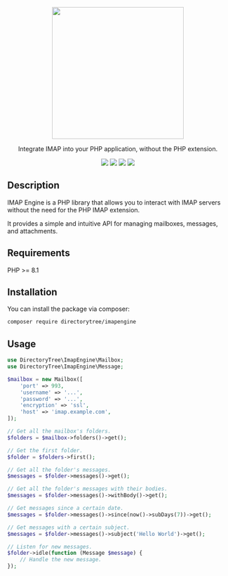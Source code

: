 <p align="center">
<img src="https://github.com/directorytree/imapengine/blob/master/art/logo.svg" width="300">
</p>

<p align="center">Integrate IMAP into your PHP application, without the PHP extension.</p>

<p align="center">
<a href="https://github.com/directorytree/imapengine/actions"><img src="https://img.shields.io/github/actions/workflow/status/directorytree/imapengine/run-tests.yml?branch=master&style=flat-square"></a>
<a href="https://packagist.org/packages/directorytree/imapengine"><img src="https://img.shields.io/packagist/dt/directorytree/imapengine.svg?style=flat-square"></a>
<a href="https://packagist.org/packages/directorytree/imapengine"><img src="https://img.shields.io/packagist/v/directorytree/imapengine.svg?style=flat-square"></a>
<a href="https://packagist.org/packages/directorytree/imapengine"><img src="https://img.shields.io/packagist/l/directorytree/imapengine.svg?style=flat-square"></a>
</p>

## Description

IMAP Engine is a PHP library that allows you to interact with IMAP servers without the need for the PHP IMAP extension. 

It provides a simple and intuitive API for managing mailboxes, messages, and attachments.

## Requirements

PHP >= 8.1

## Installation

You can install the package via composer:

```bash
composer require directorytree/imapengine
```

## Usage

```php
use DirectoryTree\ImapEngine\Mailbox;
use DirectoryTree\ImapEngine\Message;

$mailbox = new Mailbox([
    'port' => 993,
    'username' => '...',
    'password' => '...',
    'encryption' => 'ssl',
    'host' => 'imap.example.com',
]);

// Get all the mailbox's folders.
$folders = $mailbox->folders()->get();

// Get the first folder.
$folder = $folders->first();

// Get all the folder's messages.
$messages = $folder->messages()->get();

// Get all the folder's messages with their bodies.
$messages = $folder->messages()->withBody()->get();

// Get messages since a certain date.
$messages = $folder->messages()->since(now()->subDays(7))->get();

// Get messages with a certain subject.
$messages = $folder->messages()->subject('Hello World')->get();

// Listen for new messages.
$folder->idle(function (Message $message) {
    // Handle the new message.
});
```